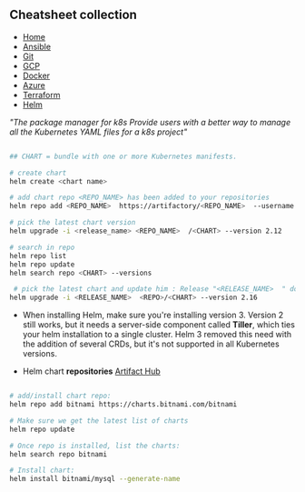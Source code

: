 ## Cheatsheet collection

* [Home](#)
* [Ansible](ansible.md)
* [Git](git.md)
* [GCP](index.md)
* [Docker](docker.md)
* [Azure](azure.md)
* [Terraform](terraform.md)
* <ins>[Helm](helm.md)<ins>

<em>"The package manager for k8s Provide users with a better way to manage all the Kubernetes YAML files for a k8s project"</em>

```bash

## CHART = bundle with one or more Kubernetes manifests.

# create chart
helm create <chart name>

# add chart repo <REPO_NAME> has been added to your repositories
helm repo add <REPO_NAME>  https://artifactory/<REPO_NAME>  --username USER --password PASSWORD

# pick the latest chart version
helm upgrade -i <release_name> <REPO_NAME>  /<CHART> --version 2.12

# search in repo
helm repo list
helm repo update
helm search repo <CHART> --versions

 # pick the latest chart and update him : Release "<RELEASE_NAME>  " does not exist. Installing it now.
helm upgrade -i <RELEASE_NAME>  <REPO>/<CHART> --version 2.16
```

* When installing Helm, make sure you're installing version 3. Version 2 still works, but it needs a server-side component called **Tiller**, which ties your helm installation to a single cluster. Helm 3 removed this need with the addition of several CRDs, but it's not supported in all Kubernetes versions.

* Helm chart **repositories** [Artifact Hub](https://artifacthub.io/packages/search?kind=0)
```bash

# add/install chart repo:
helm repo add bitnami https://charts.bitnami.com/bitnami

# Make sure we get the latest list of charts
helm repo update 

# Once repo is installed, list the charts:
helm search repo bitnami

# Install chart:
helm install bitnami/mysql --generate-name
```

